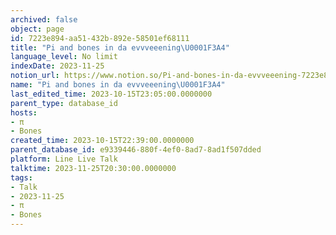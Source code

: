 ```yaml
---
archived: false
object: page
id: 7223e894-aa51-432b-892e-58501ef68111
title: "Pi and bones in da evvveeening\U0001F3A4"
language_level: No limit
indexDate: 2023-11-25
notion_url: https://www.notion.so/Pi-and-bones-in-da-evvveeening-7223e894aa51432b892e58501ef68111
name: "Pi and bones in da evvveeening\U0001F3A4"
last_edited_time: 2023-10-15T23:05:00.0000000
parent_type: database_id
hosts:
- π
- Bones
created_time: 2023-10-15T22:39:00.0000000
parent_database_id: e9339446-880f-4ef0-8ad7-8ad1f507dded
platform: Line Live Talk
talktime: 2023-11-25T20:30:00.0000000
tags:
- Talk
- 2023-11-25
- π
- Bones
---
```



   
   
   
   

   
























